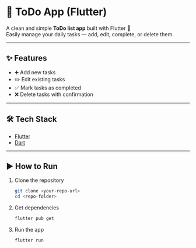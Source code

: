 # 📝 ToDo App (Flutter)

A clean and simple **ToDo list app** built with Flutter 🚀  
Easily manage your daily tasks — add, edit, complete, or delete them.

---

## ✨ Features
- ➕ Add new tasks  
- ✏️ Edit existing tasks  
- ✅ Mark tasks as completed  
- ❌ Delete tasks with confirmation  

---

## 🛠️ Tech Stack
- [Flutter](https://flutter.dev/)  
- [Dart](https://dart.dev/)  

---

## ▶️ How to Run
1. Clone the repository  
   ```bash
   git clone <your-repo-url>
   cd <repo-folder>
2. Get dependencies
   ```bash
   flutter pub get
3. Run the app
   ```bash
   flutter run
